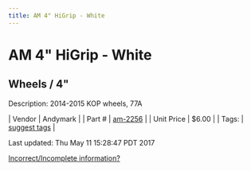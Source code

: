 ```yaml
---
title: AM 4" HiGrip - White
---
```


# AM 4" HiGrip - White
## Wheels / 4"
Description: 	2014-2015 KOP wheels, 77A 

| Vendor | Andymark | 
| Part # | [am-2256](http://www.andymark.com/product-p/am-2256.htm) | 
| Unit Price | $6.00 | 
| Tags: | [suggest tags](https://docs.google.com/forms/d/e/1FAIpQLSeWyY8v3RgOty-MyWmh9U0iivNYN_molChYyS-0U-o-kOAv_g/viewform) | 

Last updated: Thu May 11 15:28:47 PDT 2017

 [Incorrect/Incomplete information?](https://docs.google.com/forms/d/e/1FAIpQLSeWyY8v3RgOty-MyWmh9U0iivNYN_molChYyS-0U-o-kOAv_g/viewform)